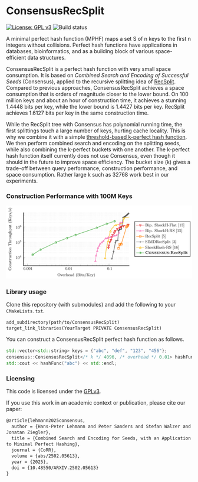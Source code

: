# ConsensusRecSplit

[![License: GPL v3](https://img.shields.io/badge/License-GPLv3-blue.svg)](https://www.gnu.org/licenses/gpl-3.0)
![Build status](https://github.com/ByteHamster/ConsensusRecSplit/actions/workflows/build.yml/badge.svg)

A minimal perfect hash function (MPHF) maps a set S of n keys to the first n integers without collisions.
Perfect hash functions have applications in databases, bioinformatics, and as a building block of various space-efficient data structures.

ConsensusRecSplit is a perfect hash function with very small space consumption.
It is based on *Combined Search and Encoding of Successful Seeds* (Consensus), applied to
the recursive splitting idea of [RecSplit](https://github.com/vigna/sux/blob/master/sux/function/RecSplit.hpp).
Compared to previous approaches, ConsensusRecSplit achieves a space consumption that is orders of magnitude closer to the lower bound.
On 100 million keys and about an hour of construction time, it achieves a stunning 1.4448 bits per key, while the lower bound is 1.4427 bits per key.
RecSplit achieves 1.6127 bits per key in the same construction time.

While the RecSplit tree with Consensus has polynomial running time, the first splittings touch a large number of keys, hurting cache locality.
This is why we combine it with a simple [threshold-based k-perfect hash function](https://arxiv.org/abs/2310.14959).
We then perform combined search and encoding on the splitting seeds, while also combining the k-perfect buckets with one another.
The k-perfect hash function itself currently does not use Consensus, even though it should in the future to improve space efficiency.
The bucket size (k) gives a trade-off between query performance, construction performance, and space consumption.
Rather large k such as 32768 work best in our experiments.

### Construction Performance with 100M Keys

![Plot](plot.png)

### Library usage

Clone this repository (with submodules) and add the following to your `CMakeLists.txt`.

```
add_subdirectory(path/to/ConsensusRecSplit)
target_link_libraries(YourTarget PRIVATE ConsensusRecSplit)
```

You can construct a ConsensusRecSplit perfect hash function as follows.

```cpp
std::vector<std::string> keys = {"abc", "def", "123", "456"};
consensus::ConsensusRecSplit</* k */ 4096, /* overhead */ 0.01> hashFunc(keys);
std::cout << hashFunc("abc") << std::endl;
```

### Licensing
This code is licensed under the [GPLv3](/LICENSE).

If you use this work in an academic context or publication, please cite our paper:

```
@article{lehmann2025consensus,
  author = {Hans-Peter Lehmann and Peter Sanders and Stefan Walzer and Jonatan Ziegler},
  title = {Combined Search and Encoding for Seeds, with an Application to Minimal Perfect Hashing},
  journal = {CoRR},
  volume = {abs/2502.05613},
  year = {2025},
  doi = {10.48550/ARXIV.2502.05613}
}
```
